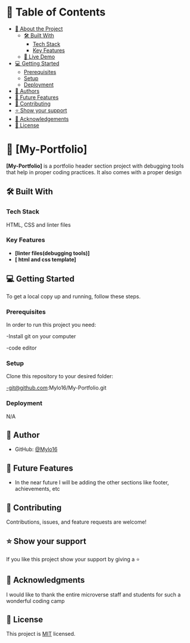# 📗 Table of Contents

- [📖 About the Project](#about-project)
  - [🛠 Built With](#built-with)
    - [Tech Stack](#tech-stack)
    - [Key Features](#key-features)
  - [🚀 Live Demo](#live-demo)
- [💻 Getting Started](#getting-started)
  - [Prerequisites](#prerequisites)
  - [Setup](#setup)
  - [Deployment](#triangular_flag_on_post-deployment)
- [👥 Authors](#authors)
- [🔭 Future Features](#future-features)
- [🤝 Contributing](#contributing)
- [⭐️ Show your support](#support)
- [🙏 Acknowledgements](#acknowledgements)
- [📝 License](#license)

# 📖 [My-Portfolio] <a name="about-project"></a>

**[My-Portfolio]** is a portfolio header section project with debugging tools that help in proper coding practices. It also comes with a proper design

## 🛠 Built With <a name="built-with"></a>

### Tech Stack <a name="tech-stack"></a>

HTML, CSS and linter files

### Key Features <a name="key-features"></a>

- **[linter files(debugging tools)]**
- **[ html and css template]**



## 💻 Getting Started <a name="getting-started"></a>

To get a local copy up and running, follow these steps.

### Prerequisites

In order to run this project you need:

-Install git on your computer

-code editor


### Setup

Clone this repository to your desired folder:

-git@github.com:Mylo16/My-Portfolio.git

### Deployment

N/A


## 👥 Author <a name="authors"></a>


- GitHub: [@Mylo16](https://github.com/Mylo16)

## 🔭 Future Features <a name="future-features"></a>

- In the near future I will be adding the other sections like footer, achievements, etc

## 🤝 Contributing <a name="contributing"></a>

Contributions, issues, and feature requests are welcome!

## ⭐️ Show your support <a name="support"></a>

If you like this project show your support by giving a ⭐️

## 🙏 Acknowledgments <a name="acknowledgements"></a>

I would like to thank the entire microverse staff and students for such a wonderful coding camp

## 📝 License <a name="license"></a>

This project is [MIT](./MIT.md) licensed.
